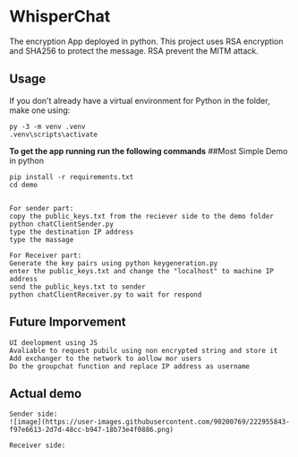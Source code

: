 # WhisperChat

The encryption App deployed in python.
This project uses RSA encryption and SHA256 to protect the message.
RSA prevent the MITM attack.

## Usage

If you don't already have a virtual environment for Python in the folder, make one using:

```
py -3 -m venv .venv
.venv\scripts\activate
```

**To get the app running run the following commands**
##Most Simple Demo in python 

```
pip install -r requirements.txt
cd demo


For sender part:
copy the public_keys.txt from the reciever side to the demo folder
python chatClientSender.py
type the destination IP address
type the massage

For Receiver part:
Generate the key pairs using python keygeneration.py
enter the public_keys.txt and change the "localhost" to machine IP address
send the public_keys.txt to sender
python chatClientReceiver.py to wait for respond

```
## Future Imporvement

```
UI deelopment using JS
Avaliable to request pubilc using non encrypted string and store it
Add exchanger to the network to aollow mor users
Do the groupchat function and replace IP address as username

```
## Actual demo

```
Sender side:
![image](https://user-images.githubusercontent.com/90200769/222955843-f97e6613-2d7d-48cc-b947-18b73e4f0886.png)

Receiver side:


